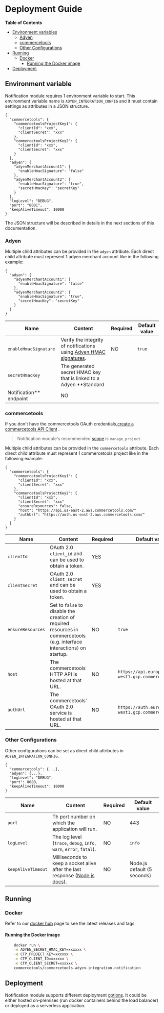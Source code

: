 # Deployment Guide

<!-- START doctoc generated TOC please keep comment here to allow auto update -->
<!-- DON'T EDIT THIS SECTION, INSTEAD RE-RUN doctoc TO UPDATE -->

**Table of Contents**

- [Environment variables](#environment-variables)
  - [Adyen](#adyen)
  - [commercetools](#commercetools)
  - [Other Configurations](#other-configurations)
- [Running](#running)
  - [Docker](#docker)
    - [Running the Docker image](#running-the-docker-image)
- [Deployment](#deployment)

<!-- END doctoc generated TOC please keep comment here to allow auto update -->

## Environment variable

Notification module requires 1 environment variable to start. This environment variable name
is `ADYEN_INTEGRATION_CONFIG` and it must contain settings as attributes in a JSON structure.

```
{
  "commercetools": {
    "commercetoolsProjectKey1": {
      "clientId": "xxx",
      "clientSecret": "xxx"
    },
    "commercetoolsProjectKey2": {
      "clientId": "xxx",
      "clientSecret": "xxx"
    }
  },
  "adyen": {
    "adyenMerchantAccount1": {
      "enableHmacSignature": "false"
    },
    "adyenMerchantAccount2": {
      "enableHmacSignature": "true",
      "secretHmacKey": "secretKey"
    }
  },
  "logLevel": "DEBUG",
  "port": "8081",
  "keepAliveTimeout": 10000
}
```

The JSON structure will be described in details in the next sections of this documentation.

### Adyen

Multiple child attributes can be provided in the `adyen` attribute. Each direct child attribute must represent 1 adyen
merchant account like in the following example:

```
{
  "adyen": {
    "adyenMerchantAccount1": {
      "enableHmacSignature": "false"
    },
    "adyenMerchantAccount2": {
      "enableHmacSignature": "true",
      "secretHmacKey": "secretKey"
    }
  }
}
```

| Name                      | Content                                                                                                                                            | Required | Default value |
| ------------------------- | -------------------------------------------------------------------------------------------------------------------------------------------------- | -------- | ------------- |
| `enableHmacSignature`     | Verify the integrity of notifications using [Adyen HMAC signatures](https://docs.adyen.com/development-resources/webhooks/verify-hmac-signatures). | NO       | `true`        |
| `secretHmacKey`           | The generated secret HMAC key that is linked to a Adyen \*\*Standard                                                                               |
| Notification\*\* endpoint | NO                                                                                                                                                 |          |

### commercetools

If you don't have the commercetools OAuth
credentials,[create a commercetools API Client](https://docs.commercetools.com/getting-started.html#create-an-api-client)
.

> Notification module's recommended [scope](https://docs.commercetools.com/http-api-scopes#manage_projectprojectkey) is `manage_project`.

Multiple child attributes can be provided in the `commercetools` attribute. Each direct child attribute must represent 1 commercetools project like in the following example:

```
{
  "commercetools": {
    "commercetoolsProjectKey1": {
      "clientId": "xxx",
      "clientSecret": "xxx"
    },
    "commercetoolsProjectKey2": {
      "clientId": "xxx",
      "clientSecret": "xxx"
      "ensureResources": false,
      "host": "https://api.us-east-2.aws.commercetools.com/"
      "authUrl": "https://auth.us-east-2.aws.commercetools.com/"
    }
  }
}
```

| Name              | Content                                                                                                                 | Required | Default value                                     |
| ----------------- | ----------------------------------------------------------------------------------------------------------------------- | -------- | ------------------------------------------------- |
| `clientId`        | OAuth 2.0 `client_id` and can be used to obtain a token.                                                                | YES      |                                                   |
| `clientSecret`    | OAuth 2.0 `client_secret` and can be used to obtain a token.                                                            | YES      |                                                   |
| `ensureResources` | Set to `false` to disable the creation of required resources in commercetools (e.g. interface interactions) on startup. | NO       | `true`                                            |
| `host`            | The commercetools HTTP API is hosted at that URL.                                                                       | NO       | `https://api.europe-west1.gcp.commercetools.com`  |
| `authUrl`         | The commercetools’ OAuth 2.0 service is hosted at that URL.                                                             | NO       | `https://auth.europe-west1.gcp.commercetools.com` |

### Other Configurations

Other configurations can be set as direct child attributes in `ADYEN_INTEGRATION_CONFIG`.

```
{
  "commercetools": {...},
  "adyen": {...},
  "logLevel": "DEBUG",
  "port": 8080,
  "keepAliveTimeout": 10000
}
```

| Name               | Content                                                                                                                                                             | Required | Default value               |
| ------------------ | ------------------------------------------------------------------------------------------------------------------------------------------------------------------- | -------- | --------------------------- |
| `port`             | Th port number on which the application will run.                                                                                                                   | NO       | 443                         |
| `logLevel`         | The log level (`trace`, `debug`, `info`, `warn`, `error`, `fatal`).                                                                                                 | NO       | `info`                      |
| `keepAliveTimeout` | Milliseconds to keep a socket alive after the last response ([Node.js docs](https://nodejs.org/dist/latest-v12.x/docs/api/http.html#http_server_keepalivetimeout)). | NO       | Node.js default (5 seconds) |

## Running

### Docker

Refer to our [docker hub](https://hub.docker.com/r/commercetools/commercetools-adyen-integration-notification/tags) page
to see the latest releases and tags.

#### Running the Docker image

```bash
    docker run \
    -e ADYEN_SECRET_HMAC_KEY=xxxxxx \
    -e CTP_PROJECT_KEY=xxxxxx \
    -e CTP_CLIENT_ID=xxxxxx \
    -e CTP_CLIENT_SECRET=xxxxxx \
    commercetools/commercetools-adyen-integration-notification
```

## Deployment

Notification module supports different deployment [options](/deployment-examples). It could be either hosted
on-premises (run docker containers behind the load balancer) or deployed as a serverless application.
